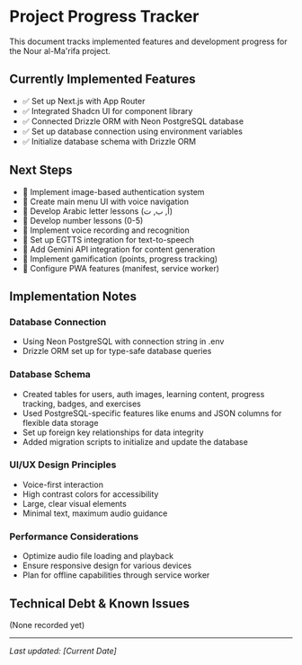 # Project Progress Tracker

This document tracks implemented features and development progress for the Nour al-Ma'rifa project.

## Currently Implemented Features

- ✅ Set up Next.js with App Router
- ✅ Integrated Shadcn UI for component library
- ✅ Connected Drizzle ORM with Neon PostgreSQL database
- ✅ Set up database connection using environment variables
- ✅ Initialize database schema with Drizzle ORM

## Next Steps

- 🔲 Implement image-based authentication system
- 🔲 Create main menu UI with voice navigation
- 🔲 Develop Arabic letter lessons (أ, ب, ت)
- 🔲 Develop number lessons (0-5)
- 🔲 Implement voice recording and recognition
- 🔲 Set up EGTTS integration for text-to-speech
- 🔲 Add Gemini API integration for content generation
- 🔲 Implement gamification (points, progress tracking)
- 🔲 Configure PWA features (manifest, service worker)

## Implementation Notes

### Database Connection
- Using Neon PostgreSQL with connection string in .env
- Drizzle ORM set up for type-safe database queries

### Database Schema
- Created tables for users, auth images, learning content, progress tracking, badges, and exercises
- Used PostgreSQL-specific features like enums and JSON columns for flexible data storage
- Set up foreign key relationships for data integrity
- Added migration scripts to initialize and update the database

### UI/UX Design Principles
- Voice-first interaction
- High contrast colors for accessibility
- Large, clear visual elements
- Minimal text, maximum audio guidance

### Performance Considerations
- Optimize audio file loading and playback
- Ensure responsive design for various devices
- Plan for offline capabilities through service worker

## Technical Debt & Known Issues

(None recorded yet)

---

*Last updated: [Current Date]* 